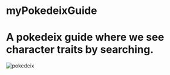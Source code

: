 # myPokedeixGuide

<h1>A pokedeix guide where we see character traits by searching.</h1>
 
![pokedeix](https://github.com/user-attachments/assets/d17c9e36-0939-49fe-9715-6d7cab21a1df)
